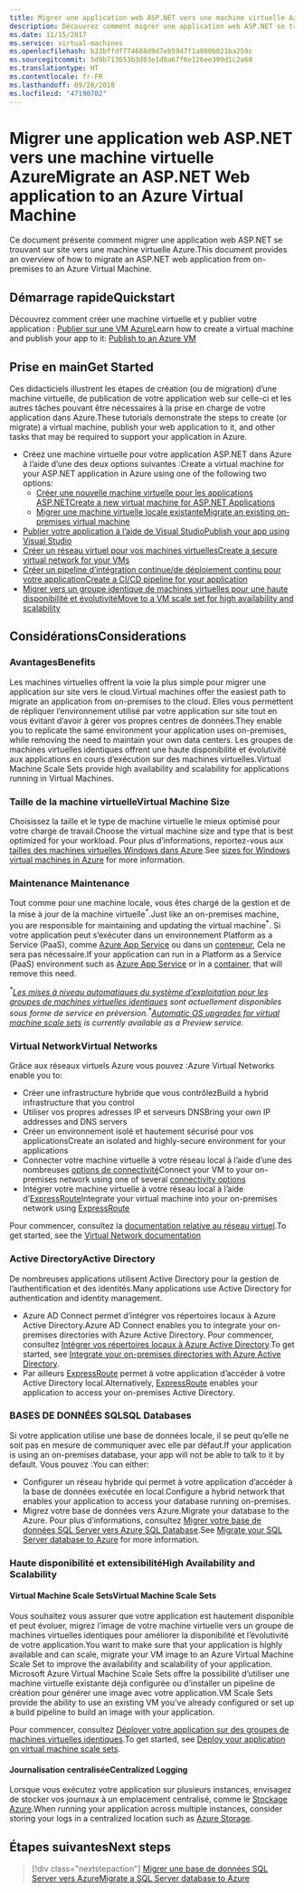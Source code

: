 ```yaml
---
title: Migrer une application web ASP.NET vers une machine virtuelle Azure
description: Découvrez comment migrer une application web ASP.NET se trouvant sur site vers une machine virtuelle Azure.
ms.date: 11/15/2017
ms.service: virtual-machines
ms.openlocfilehash: b33bffdf774688d9d7eb5947f1a080b021ba259c
ms.sourcegitcommit: 5d9b713653b3d03e1d0a67f6e126ee399d1c2a60
ms.translationtype: HT
ms.contentlocale: fr-FR
ms.lasthandoff: 09/26/2018
ms.locfileid: "47190702"
---
```

# <a name="migrate-an-aspnet-web-application-to-an-azure-virtual-machine"></a><span data-ttu-id="f9fc7-103">Migrer une application web ASP.NET vers une machine virtuelle Azure</span><span class="sxs-lookup"><span data-stu-id="f9fc7-103">Migrate an ASP.NET Web application to an Azure Virtual Machine</span></span>

<span data-ttu-id="f9fc7-104">Ce document présente comment migrer une application web ASP.NET se trouvant sur site vers une machine virtuelle Azure.</span><span class="sxs-lookup"><span data-stu-id="f9fc7-104">This document provides an overview of how to migrate an ASP.NET web application from on-premises to an Azure Virtual Machine.</span></span>

## <a name="quickstart"></a><span data-ttu-id="f9fc7-105">Démarrage rapide</span><span class="sxs-lookup"><span data-stu-id="f9fc7-105">Quickstart</span></span>

<span data-ttu-id="f9fc7-106">Découvrez comment créer une machine virtuelle et y publier votre application : [Publier sur une VM Azure](https://tutorials.visualstudio.com/aspnet-vm/intro)</span><span class="sxs-lookup"><span data-stu-id="f9fc7-106">Learn how to create a virtual machine and publish your app to it: [Publish to an Azure VM](https://tutorials.visualstudio.com/aspnet-vm/intro)</span></span>

## <a name="get-started"></a><span data-ttu-id="f9fc7-107">Prise en main</span><span class="sxs-lookup"><span data-stu-id="f9fc7-107">Get Started</span></span>

<span data-ttu-id="f9fc7-108">Ces didacticiels illustrent les étapes de création (ou de migration) d’une machine virtuelle, de publication de votre application web sur celle-ci et les autres tâches pouvant être nécessaires à la prise en charge de votre application dans Azure.</span><span class="sxs-lookup"><span data-stu-id="f9fc7-108">These tutorials demonstrate the steps to create (or migrate) a virtual machine, publish your web application to it, and other tasks that may be required to support your application in Azure.</span></span>

- <span data-ttu-id="f9fc7-109">Créez une machine virtuelle pour votre application ASP.NET dans Azure à l’aide d’une des deux options suivantes :</span><span class="sxs-lookup"><span data-stu-id="f9fc7-109">Create a virtual machine for your ASP.NET application in Azure using one of the following two options:</span></span>
    - [<span data-ttu-id="f9fc7-110">Créer une nouvelle machine virtuelle pour les applications ASP.NET</span><span class="sxs-lookup"><span data-stu-id="f9fc7-110">Create a new virtual machine for ASP.NET Applications</span></span>](https://go.microsoft.com/fwlink/?linkid=863237)
    - [<span data-ttu-id="f9fc7-111">Migrer une machine virtuelle locale existante</span><span class="sxs-lookup"><span data-stu-id="f9fc7-111">Migrate an existing on-premises virtual machine</span></span>](https://docs.microsoft.com/azure/site-recovery/tutorial-migrate-on-premises-to-azure)
- [<span data-ttu-id="f9fc7-112">Publier votre application à l’aide de Visual Studio</span><span class="sxs-lookup"><span data-stu-id="f9fc7-112">Publish your app using Visual Studio</span></span>](https://go.microsoft.com/fwlink/?linkid=863240)
- [<span data-ttu-id="f9fc7-113">Créer un réseau virtuel pour vos machines virtuelles</span><span class="sxs-lookup"><span data-stu-id="f9fc7-113">Create a secure virtual network for your VMs</span></span>](https://docs.microsoft.com/azure/virtual-network/virtual-network-get-started-vnet-subnet)
- [<span data-ttu-id="f9fc7-114">Créer un pipeline d’intégration continue/de déploiement continu pour votre application</span><span class="sxs-lookup"><span data-stu-id="f9fc7-114">Create a CI/CD pipeline for your application</span></span>](https://docs.microsoft.com/vsts/build-release/apps/cd/deploy-webdeploy-iis-deploygroups)
- [<span data-ttu-id="f9fc7-115">Migrer vers un groupe identique de machines virtuelles pour une haute disponibilité et évolutivité</span><span class="sxs-lookup"><span data-stu-id="f9fc7-115">Move to a VM scale set for high availability and scalability</span></span>](https://docs.microsoft.com/azure/virtual-machine-scale-sets/virtual-machine-scale-sets-deploy-app)

## <a name="considerations"></a><span data-ttu-id="f9fc7-116">Considérations</span><span class="sxs-lookup"><span data-stu-id="f9fc7-116">Considerations</span></span>

### <a name="benefits"></a><span data-ttu-id="f9fc7-117">Avantages</span><span class="sxs-lookup"><span data-stu-id="f9fc7-117">Benefits</span></span>

<span data-ttu-id="f9fc7-118">Les machines virtuelles offrent la voie la plus simple pour migrer une application sur site vers le cloud.</span><span class="sxs-lookup"><span data-stu-id="f9fc7-118">Virtual machines offer the easiest path to migrate an application from on-premises to the cloud.</span></span>  <span data-ttu-id="f9fc7-119">Elles vous permettent de répliquer l’environnement utilisé par votre application sur site tout en vous évitant d’avoir à gérer vos propres centres de données.</span><span class="sxs-lookup"><span data-stu-id="f9fc7-119">They enable you to replicate the same environment your application uses on-premises, while removing the need to maintain your own data centers.</span></span>  <span data-ttu-id="f9fc7-120">Les groupes de machines virtuelles identiques offrent une haute disponibilité et évolutivité aux applications en cours d’exécution sur des machines virtuelles.</span><span class="sxs-lookup"><span data-stu-id="f9fc7-120">Virtual Machine Scale Sets provide high availability and scalability for applications running in Virtual Machines.</span></span>

### <a name="virtual-machine-size"></a><span data-ttu-id="f9fc7-121">Taille de la machine virtuelle</span><span class="sxs-lookup"><span data-stu-id="f9fc7-121">Virtual Machine Size</span></span>

<span data-ttu-id="f9fc7-122">Choisissez la taille et le type de machine virtuelle le mieux optimisé pour votre charge de travail.</span><span class="sxs-lookup"><span data-stu-id="f9fc7-122">Choose the virtual machine size and type that is best optimized for your workload.</span></span>  <span data-ttu-id="f9fc7-123">Pour plus d’informations, reportez-vous aux [tailles des machines virtuelles Windows dans Azure](https://docs.microsoft.com/azure/virtual-machines/windows/sizes).</span><span class="sxs-lookup"><span data-stu-id="f9fc7-123">See [sizes for Windows virtual machines in Azure](https://docs.microsoft.com/azure/virtual-machines/windows/sizes) for more information.</span></span>

### <a name="maintenance"></a><span data-ttu-id="f9fc7-124">Maintenance </span><span class="sxs-lookup"><span data-stu-id="f9fc7-124">Maintenance</span></span>

<span data-ttu-id="f9fc7-125">Tout comme pour une machine locale, vous êtes chargé de la gestion et de la mise à jour de la machine virtuelle<sup>&#42;</sup>.</span><span class="sxs-lookup"><span data-stu-id="f9fc7-125">Just like an on-premises machine, you are responsible for maintaining and updating the virtual machine<sup>&#42;</sup>.</span></span>  <span data-ttu-id="f9fc7-126">Si votre application peut s’exécuter dans un environnement Platform as a Service (PaaS), comme [Azure App Service](https://docs.microsoft.com/azure/app-service/) ou dans un [conteneur](https://docs.microsoft.com/azure/app-service/containers/), Cela ne sera pas nécessaire.</span><span class="sxs-lookup"><span data-stu-id="f9fc7-126">If your application can run in a Platform as a Service (PaaS) environment such as [Azure App Service](https://docs.microsoft.com/azure/app-service/) or in a [container](https://docs.microsoft.com/azure/app-service/containers/), that will remove this need.</span></span>

<span data-ttu-id="f9fc7-127">*<sup>&#42;</sup>[Les mises à niveau automatiques du système d’exploitation pour les groupes de machines virtuelles identiques](https://docs.microsoft.com/azure/virtual-machine-scale-sets/virtual-machine-scale-sets-automatic-upgrade) sont actuellement disponibles sous forme de service en préversion.*</span><span class="sxs-lookup"><span data-stu-id="f9fc7-127">*<sup>&#42;</sup>[Automatic OS upgrades for virtual machine scale sets](https://docs.microsoft.com/azure/virtual-machine-scale-sets/virtual-machine-scale-sets-automatic-upgrade) is currently available as a Preview service.*</span></span>

### <a name="virtual-networks"></a><span data-ttu-id="f9fc7-128">Virtual Network</span><span class="sxs-lookup"><span data-stu-id="f9fc7-128">Virtual Networks</span></span>

<span data-ttu-id="f9fc7-129">Grâce aux réseaux virtuels Azure vous pouvez :</span><span class="sxs-lookup"><span data-stu-id="f9fc7-129">Azure Virtual Networks enable you to:</span></span>
- <span data-ttu-id="f9fc7-130">Créer une infrastructure hybride que vous contrôlez</span><span class="sxs-lookup"><span data-stu-id="f9fc7-130">Build a hybrid infrastructure that you control</span></span>
- <span data-ttu-id="f9fc7-131">Utiliser vos propres adresses IP et serveurs DNS</span><span class="sxs-lookup"><span data-stu-id="f9fc7-131">Bring your own IP addresses and DNS servers</span></span>
- <span data-ttu-id="f9fc7-132">Créer un environnement isolé et hautement sécurisé pour vos applications</span><span class="sxs-lookup"><span data-stu-id="f9fc7-132">Create an isolated and highly-secure environment for your applications</span></span>
- <span data-ttu-id="f9fc7-133">Connecter votre machine virtuelle à votre réseau local à l’aide d’une des nombreuses [options de connectivité](https://docs.microsoft.com/azure/vpn-gateway/vpn-gateway-about-vpngateways#s2smulti)</span><span class="sxs-lookup"><span data-stu-id="f9fc7-133">Connect your VM to your on-premises network using one of several [connectivity options](https://docs.microsoft.com/azure/vpn-gateway/vpn-gateway-about-vpngateways#s2smulti)</span></span>
- <span data-ttu-id="f9fc7-134">Intégrer votre machine virtuelle à votre réseau local à l’aide d’[ExpressRoute](https://azure.microsoft.com/services/expressroute/)</span><span class="sxs-lookup"><span data-stu-id="f9fc7-134">Integrate your virtual machine into your on-premises network using [ExpressRoute](https://azure.microsoft.com/services/expressroute/)</span></span>

<span data-ttu-id="f9fc7-135">Pour commencer, consultez la [documentation relative au réseau virtuel](https://docs.microsoft.com/azure/virtual-network/).</span><span class="sxs-lookup"><span data-stu-id="f9fc7-135">To get started, see the [Virtual Network documentation](https://docs.microsoft.com/azure/virtual-network/)</span></span>

### <a name="active-directory"></a><span data-ttu-id="f9fc7-136">Active Directory</span><span class="sxs-lookup"><span data-stu-id="f9fc7-136">Active Directory</span></span>
<span data-ttu-id="f9fc7-137">De nombreuses applications utilisent Active Directory pour la gestion de l’authentification et des identités.</span><span class="sxs-lookup"><span data-stu-id="f9fc7-137">Many applications use Active Directory for authentication and identity management.</span></span>  
- <span data-ttu-id="f9fc7-138">Azure AD Connect permet d’intégrer vos répertoires locaux à Azure Active Directory.</span><span class="sxs-lookup"><span data-stu-id="f9fc7-138">Azure AD Connect enables you to integrate your on-premises directories with Azure Active Directory.</span></span>  <span data-ttu-id="f9fc7-139">Pour commencer, consultez [Intégrer vos répertoires locaux à Azure Active Directory](https://docs.microsoft.com/azure/active-directory/connect/active-directory-aadconnect).</span><span class="sxs-lookup"><span data-stu-id="f9fc7-139">To get started, see [Integrate your on-premises directories with Azure Active Directory](https://docs.microsoft.com/azure/active-directory/connect/active-directory-aadconnect).</span></span>  
- <span data-ttu-id="f9fc7-140">Par ailleurs [ExpressRoute](https://azure.microsoft.com/services/expressroute/) permet à votre application d’accéder à votre Active Directory local.</span><span class="sxs-lookup"><span data-stu-id="f9fc7-140">Alternatively, [ExpressRoute](https://azure.microsoft.com/services/expressroute/) enables your application to access your on-premises Active Directory.</span></span>

### <a name="sql-databases"></a><span data-ttu-id="f9fc7-141">BASES DE DONNÉES SQL</span><span class="sxs-lookup"><span data-stu-id="f9fc7-141">SQL Databases</span></span>

<span data-ttu-id="f9fc7-142">Si votre application utilise une base de données locale, il se peut qu’elle ne soit pas en mesure de communiquer avec elle par défaut.</span><span class="sxs-lookup"><span data-stu-id="f9fc7-142">If your application is using an on-premises database, your app will not be able to talk to it by default.</span></span> <span data-ttu-id="f9fc7-143">Vous pouvez :</span><span class="sxs-lookup"><span data-stu-id="f9fc7-143">You can either:</span></span>
- <span data-ttu-id="f9fc7-144">Configurer un réseau hybride qui permet à votre application d’accéder à la base de données exécutée en local.</span><span class="sxs-lookup"><span data-stu-id="f9fc7-144">Configure a hybrid network that enables your application to access your database running on-premises.</span></span>  
- <span data-ttu-id="f9fc7-145">Migrez votre base de données vers Azure.</span><span class="sxs-lookup"><span data-stu-id="f9fc7-145">Migrate your database to the Azure.</span></span>  <span data-ttu-id="f9fc7-146">Pour plus d’informations, consultez [Migrer votre base de données SQL Server vers Azure SQL Database](dotnet-howto-migrate-sql.md).</span><span class="sxs-lookup"><span data-stu-id="f9fc7-146">See [Migrate your SQL Server database to Azure](dotnet-howto-migrate-sql.md) for more information.</span></span>

### <a name="high-availability-and-scalability"></a><span data-ttu-id="f9fc7-147">Haute disponibilité et extensibilité</span><span class="sxs-lookup"><span data-stu-id="f9fc7-147">High Availability and Scalability</span></span>

#### <a name="virtual-machine-scale-sets"></a><span data-ttu-id="f9fc7-148">Virtual Machine Scale Sets</span><span class="sxs-lookup"><span data-stu-id="f9fc7-148">Virtual Machine Scale Sets</span></span>
<span data-ttu-id="f9fc7-149">Vous souhaitez vous assurer que votre application est hautement disponible et peut évoluer, migrez l’image de votre machine virtuelle vers un groupe de machines virtuelles identiques pour améliorer la disponibilité et l’évolutivité de votre application.</span><span class="sxs-lookup"><span data-stu-id="f9fc7-149">You want to make sure that your application is highly available and can scale, migrate your VM image to an Azure Virtual Machine Scale Set to improve the availability and scalability of your application.</span></span>  <span data-ttu-id="f9fc7-150">Microsoft Azure Virtual Machine Scale Sets offre la possibilité d’utiliser une machine virtuelle existante déjà configurée ou d’installer un pipeline de création pour générer une image avec votre application.</span><span class="sxs-lookup"><span data-stu-id="f9fc7-150">VM Scale Sets provide the ability to use an existing VM you’ve already configured or set up a build pipeline to build an image with your application.</span></span>  

<span data-ttu-id="f9fc7-151">Pour commencer, consultez [Déployer votre application sur des groupes de machines virtuelles identiques](https://docs.microsoft.com/azure/virtual-machine-scale-sets/virtual-machine-scale-sets-deploy-app).</span><span class="sxs-lookup"><span data-stu-id="f9fc7-151">To get started, see [Deploy your application on virtual machine scale sets](https://docs.microsoft.com/azure/virtual-machine-scale-sets/virtual-machine-scale-sets-deploy-app).</span></span>

#### <a name="centralized-logging"></a><span data-ttu-id="f9fc7-152">Journalisation centralisée</span><span class="sxs-lookup"><span data-stu-id="f9fc7-152">Centralized Logging</span></span>
<span data-ttu-id="f9fc7-153">Lorsque vous exécutez votre application sur plusieurs instances, envisagez de stocker vos journaux à un emplacement centralisé, comme le [Stockage Azure](https://docs.microsoft.com/azure/storage/).</span><span class="sxs-lookup"><span data-stu-id="f9fc7-153">When running your application across multiple instances, consider storing your logs in a centralized location such as [Azure Storage](https://docs.microsoft.com/azure/storage/).</span></span>

## <a name="next-steps"></a><span data-ttu-id="f9fc7-154">Étapes suivantes</span><span class="sxs-lookup"><span data-stu-id="f9fc7-154">Next steps</span></span>

> [!div class="nextstepaction"]
> [<span data-ttu-id="f9fc7-155">Migrer une base de données SQL Server vers Azure</span><span class="sxs-lookup"><span data-stu-id="f9fc7-155">Migrate a SQL Server database to Azure</span></span>](dotnet-howto-migrate-sql.md)